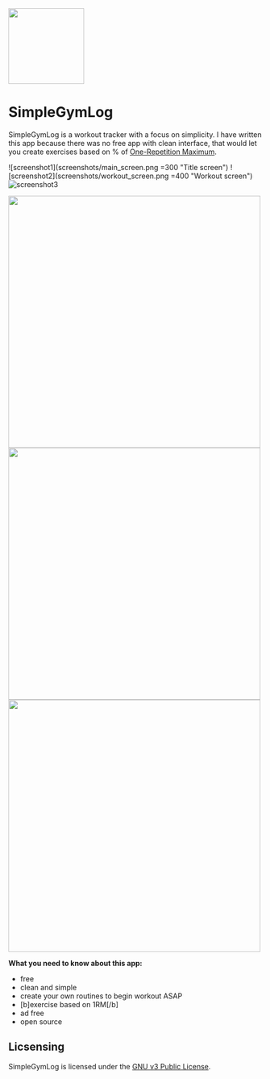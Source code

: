 <img src="/screenshots/logo.png" align="center" height="150" width="150" >

# SimpleGymLog

SimpleGymLog is a workout tracker with a focus on simplicity.
I have written this app because there was no free app with clean interface, that would let you create exercises based on % of [One-Repetition Maximum](https://en.wikipedia.org/wiki/One-repetition_maximum).

![screenshot1](screenshots/main_screen.png =300 "Title screen")
![screenshot2](screenshots/workout_screen.png =400 "Workout screen")
![screenshot3](screenshots/add_exercie_screen.png?raw=true "Add exercise")

<img src="screenshots/main_screen.png" align="center" width="500" > <img src="/screenshots/workout_screen.png" align="center" width="500" > <img src="/screenshots/add_exercie_screen.png" align="center" width="500" >


**What you need to know about this app:**
- free
- clean and simple
- create your own routines to begin workout ASAP
- [b]exercise based on 1RM[/b]
- ad free
- open source

## Licsensing
SimpleGymLog is licensed under the [GNU v3 Public License](/LICENSE). 

